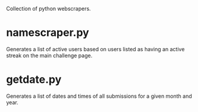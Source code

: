 Collection of python webscrapers.

# namescraper.py

Generates a list of active users based on users listed as having an active streak on the main challenge page.

# getdate.py

Generates a list of dates and times of all submissions for a given month and year.
